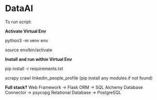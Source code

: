 # DataAI

To run script:

**Activate Virtual Env**

python3 -m venv env

source env/bin/activate

**Install and run within Virtual Env**

pip install -r requirements.txt

scrapy crawl linkedin_people_profile
(pip install any modules if not found)

**Full stack?**
Web Framework -> Flask
ORM -> SQL Alchemy
Database Connector -> psycopg
Relational Database -> PostgreSQL
